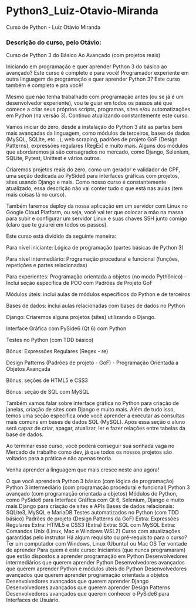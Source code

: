# Python3_Luiz-Otavio-Miranda
Curso de Python - Luiz Otávio Miranda

### Descrição do curso, pelo Otávio:
Curso de Python 3 do Básico Ao Avançado (com projetos reais)

Iniciando em programação e quer aprender Python 3 do básico ao avançado? Este curso é completo e para você!
Programador experiente em outra linguagem de programação e quer aprender Python 3? Este curso também é completo e pra você!

Mesmo que não tenha trabalhado com programação antes (ou se já é um desenvolvedor experiente), vou te guiar em todos os passos até que comece a criar seus próprios scripts, programas, sites e/ou automatizações em Python (na versão 3). Continuo atualizando constantemente este curso.

Vamos iniciar do zero, desde a instalação do Python 3 até as partes bem mais avançadas da linguagem, como módulos de terceiros, bases de dados (MySQL, SQLite, etc...), web scraping, padrões de projeto GoF (Design Patterns), expressões regulares (RegEx) e muito mais. Alguns dos módulos que abordaremos  já são consagrados no mercado, como Django, Selenium, SQLite, Pytest, Unittest e vários outros.

Criaremos projetos reais do zero, como um gerador e validador de CPF, uma seção dedicada ao PySide6 para interfaces gráficas com projetos, sites usando Django e mais. Como nosso curso é constantemente atualizado, essa descrição não vai conter tudo o que está nas aulas (tem mais coisas lá no curso).

Também faremos deploy da nossa aplicação em um servidor com Linux no Google Cloud Platform, ou seja, você vai ter que colocar a mão na massa para subir e configurar um servidor Linux e suas chaves SSH junto comigo (claro que te guiarei em todos os passos).

Este curso está dividido da seguinte maneira:

Para nível iniciante: Lógica de programação (partes básicas de Python 3)

Para nível intermediário: Programação procedural e funcional (funções, repetições e partes relacionadas)

Para experientes: Programação orientada a objetos (no modo Pythônico) - Inclui seção específica de POO com Padrões de Projeto GoF

Módulos úteis: inclui aulas de módulos específicos do Python e de terceiros

Bases de dados: inclui aulas relacionadas com bases de dados no Python

Django: Criaremos alguns projetos (sites) utilizando o Django.

Interface Gráfica com PySide6 (Qt 6) com Python

Testes no Python (com TDD básico)

Bônus: Expressões Regulares (Regex - re)

Design Patterns (Padrões de projeto - GoF) - Programação Orientada a Objetos Avançada

Bônus: seções de HTML5 e CSS3

Bônus: seção de SQL com MySQL

Também vamos falar sobre interface gráfica no Python para criação de janelas, criação de sites com Django e muito mais. Além de tudo isso, temos uma seção específica onde você aprender a executar as consultas mais comuns em bases de dados SQL (MySQL). Após essa seção o aluno será capaz de criar, apagar, atualizar, ler e fazer relações entre tabelas da base de dados.

Ao terminar esse curso, você poderá conseguir sua sonhada vaga no Mercado de trabalho como dev, já que todos os nossos projetos são voltados para a prática e não apenas teoria.

Venha aprender a linguagem que mais cresce neste ano agora!

O que você aprenderá
Python 3 básico (com lógica de programação)
Python 3 intermediário (com programação procedural e funcional)
Python 3 avançado (com programação orientada a objetos)
Módulos do Python, como PySide6 para Interface Gráfica com Qt 6, Selenium, Django e muito mais
Django para criação de sites e APIs
Bases de dados relacionais: SQLite3, MySQL e MariaDB
Testes automatizados no Python (com TDD básico)
Padrões de projeto (Design Patterns da GoF)
Extra: Expressões Regulares
Extra: HTML5 e CSS3 (Extra)
Extra: SQL com MySQL
Extra: Comandos Unix (Linux, Mac e Windows WSL2)
Curso com atualizações garantidas pelo instrutor
Há algum requisito ou pré-requisito para o curso?
Ter um computador com Windows, Linux (Ubuntu) ou Mac OS
Ter vontade de aprender
Para quem é este curso:
Iniciantes (que nunca programaram) que estão dispostos a aprender programação em Python
Desenvolvedores intermediários que querem aprender Python
Desenvolvedores avançados que querem aprender Python e módulos úteis do Python
Desenvolvedores avançados que querem aprender programação orientada a objetos
Desenvolvedores avançados que querem aprender Django
Desenvolvedores avançados que querem aprender Design Patterns
Desenvolvedores avançados que querem conhecer o PySide6 para Interfaces de Usuário.
